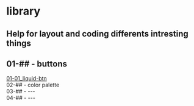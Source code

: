 # library
  
## Help for layout and coding differents intresting things  
  
## 01-##  -  buttons  
[01-01_liquid-btn](https://ivakos.github.io/library/library/01-buttons/01-01_liquid-btn/)  
02-##  -  color palette  
03-##  -  ---  
04-##  -  ---  